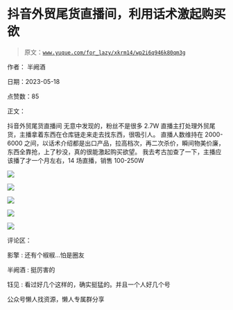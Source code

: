 # 抖音外贸尾货直播间，利用话术激起购买欲

> 原文：[`www.yuque.com/for_lazy/xkrm14/wp2i6q946k80qm3g`](https://www.yuque.com/for_lazy/xkrm14/wp2i6q946k80qm3g)

作者： 半阙酒

日期：2023-05-18

点赞数：85

正文：

抖音外贸尾货直播间 无意中发现的，粉丝不是很多 2.7W 直播主打处理外贸尾货，主播拿着东西在仓库链走来走去找东西，很吸引人。 直播人数维持在 2000-6000 之间，以话术介绍都是出口产品，拉高档次，再二次杀价，瞬间物美价廉，东西全靠抢，上了秒没，真的很能激起购买欲望。 我去考古加查了一下，主播应该播了才一个月左右，14 场直播，销售 100-250W

![](img/a9108dd624c52056f62bb1f4b9e593d4.png)

![](img/cbbeee2387707ae31ed61f38e92939da.png)

![](img/262b5a932871a7d2fc9cfdf2215a14b8.png)

![](img/923b15b9cb99e3d925d11ac5b33d59a6.png)

![](img/04b99efab5fa34c7e701c229d18c74b9.png)

评论区：

影擎 : 还有个椒椒…怕是圈友

半阙酒 : 挺厉害的

钰见 : 看过好几个这样的，确实挺猛的。并且一个人好几个号

公众号懒人找资源，懒人专属群分享

